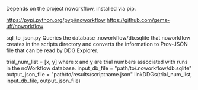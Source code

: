 Depends on the project noworkflow, installed via pip.

https://pypi.python.org/pypi/noworkflow
https://github.com/gems-uff/noworkflow

sql_to_json.py
Queries the database .noworkflow/db.sqlite that noworkflow creates in the scripts directory and converts the information to Prov-JSON file that can be read by DDG Explorer.

trial_num_list = [x, y]
where x and y are trial numbers associated with runs in the noWorkflow database. 
input_db_file = "path/to/.noworkflow/db.sqlite"
output_json_file = "path/to/results/scriptname.json"
linkDDGs(trial_num_list, input_db_file, output_json_file)
